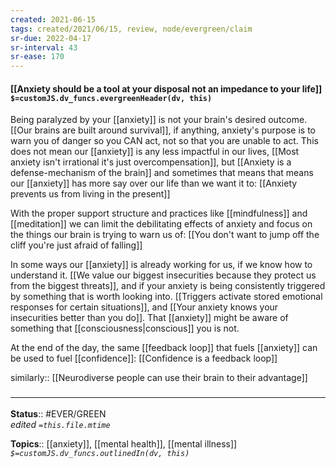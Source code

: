 ```yaml
---
created: 2021-06-15
tags: created/2021/06/15, review, node/evergreen/claim
sr-due: 2022-04-17
sr-interval: 43
sr-ease: 170
---
```


#### [[Anxiety should be a tool at your disposal not an impedance to your life]] `$=customJS.dv_funcs.evergreenHeader(dv, this)`

Being paralyzed by your [[anxiety]] is not your brain's desired outcome.
[[Our brains are built around survival]],
if anything, anxiety's purpose is to warn you of danger so you CAN act, not so that you are unable to act.
This does not mean our [[anxiety]] is any less impactful in our lives,
[[Most anxiety isn't irrational it's just overcompensation]],
but [[Anxiety is a defense-mechanism of the brain]] and sometimes that means that means our [[anxiety]] has more say over our life than we want it to:
[[Anxiety prevents us from living in the present]]

With the proper support structure and practices like [[mindfulness]] and [[meditation]] we can limit the debilitating effects of anxiety and focus on the things our brain is trying to warn us of: [[You don't want to jump off the cliff you're just afraid of falling]]

In some ways our [[anxiety]] is already working for us, 
if we know how to understand it.
[[We value our biggest insecurities because they protect us from the biggest threats]],
and if your anxiety is being consistently triggered by something that is worth looking into.
[[Triggers activate stored emotional responses for certain situations]],
and
[[Your anxiety knows your insecurities better than you do]].
That [[anxiety]] might be aware of something that [[consciousness|conscious]] you is not.

At the end of the day, the same [[feedback loop]] that fuels [[anxiety]] can be used to fuel [[confidence]]:
[[Confidence is a feedback loop]]

similarly:: [[Neurodiverse people can use their brain to their advantage]]

### <hr class="footnote"/>

**Status**:: #EVER/GREEN  
*edited `=this.file.mtime`*

**Topics**:: [[anxiety]], [[mental health]], [[mental illness]]
*`$=customJS.dv_funcs.outlinedIn(dv, this)`*
